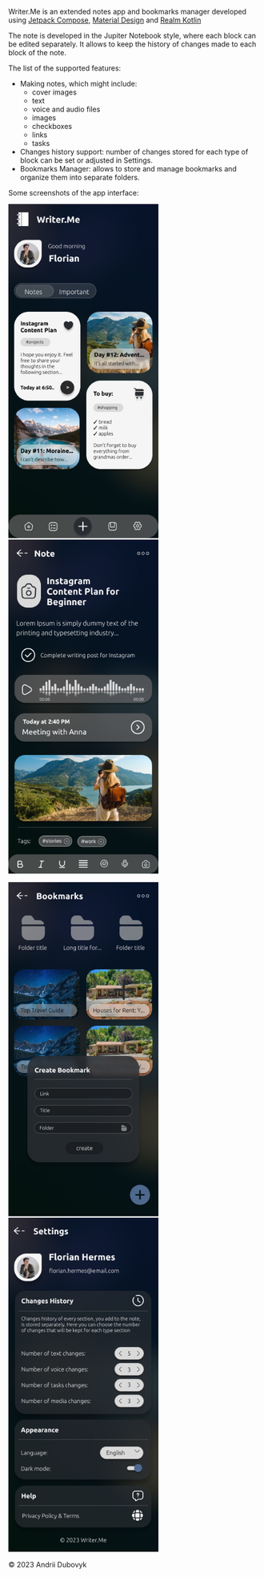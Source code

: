 Writer.Me is an extended notes app and bookmarks manager developed using [Jetpack Compose](https://developer.android.com/jetpack/compose), [Material Design](https://m2.material.io/) and [Realm Kotlin](https://github.com/realm/realm-kotlin)

The note is developed in the Jupiter Notebook style, where each block can be edited separately. 
It allows to keep the history of changes made to each block of the note.

The list of the supported features:
- Making notes, which might include:
    - cover images
    - text
    - voice and audio files
    - images
    - checkboxes
    - links
    - tasks
- Changes history support: number of changes stored for each type of block can be set or adjusted in Settings.
- Bookmarks Manager: allows to store and manage bookmarks and organize them into separate folders.

Some screenshots of the app interface: 

![Main screen](./screenshots/main_screen.jpg) ![Note editing screen](./screenshots/node_editing_screen.jpg)

![Bookmarks screen](./screenshots/bookmarks_screen.jpg)  ![Settings screen](./screenshots/settings_screen.jpg)

© 2023 Andrii Dubovyk
